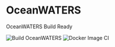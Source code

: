 # OceanWATERS
OceanWATERS Build Ready


![Build OceanWATERS](https://github.com/Samahu/OceanWATERS/workflows/Build%20OceanWATERS/badge.svg?branch=master) 
![Docker Image CI](https://github.com/Samahu/OceanWATERS/workflows/Docker%20Image%20CI/badge.svg?branch=master)